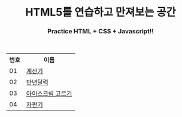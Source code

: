 <div align="center">
  <h1>HTML5를 연습하고 만져보는 공간</h1>
  <h3>Practice HTML + CSS + Javascript!!</h3>
  <br>
  <table>
    <tr>
      <th>번호</th>
      <th>이름</th>
    </tr>
    <tr>
      <td>01</td>
      <td><a href="01.계산기">계산기</a></td>
    </tr>
    <tr>
      <td>02</td>
      <td><a href="02.만년달력">만년달력</a></td>
    </tr>
    <tr>
      <td>03</td>
      <td><a href="03.아이스크림 고르기">아이스크림 고르기</a></td>
    </tr>
    <tr>
      <td>04</td>
      <td><a href="04.자판기">자판기</a></td>
    </tr>
  </table>
</div>
